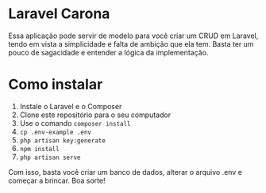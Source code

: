 # Laravel Carona   

Essa aplicação pode servir de modelo para você criar um CRUD em Laravel,
tendo em vista a simplicidade e falta de ambição que ela tem. Basta ter um pouco
de sagacidade e entender a lógica da implementação.

# Como instalar 

1. Instale o Laravel e o Composer 
2. Clone este repositório para o seu computador 
3. Use o comando `composer install` 
4. `cp .env-example .env` 
5. `php artisan key:generate`
6. `npm install` 
7. `php artisan serve`

Com isso, basta você criar um banco de dados, alterar o arquivo .env e começar
 a brincar. Boa sorte!  
